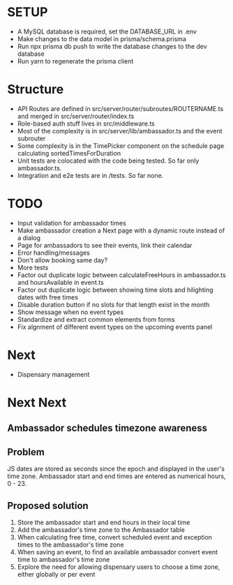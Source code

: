 # SETUP

- A MySQL database is required, set the DATABASE_URL in .env
- Make changes to the data model in prisma/schema.prisma
- Run npx prisma db push to write the database changes to the dev database
- Run yarn to regenerate the prisma client

# Structure

- API Routes are defined in src/server/router/subroutes/ROUTERNAME.ts and merged in src/server/router/index.ts
- Role-based auth stuff lives in src/middleware.ts
- Most of the complexity is in src/server/lib/ambassador.ts and the event subrouter
- Some complexity is in the TimePicker component on the schedule page calculating sortedTimesForDuration
- Unit tests are colocated with the code being tested. So far only ambassador.ts.
- Integration and e2e tests are in /tests. So far none.

# TODO

- Input validation for ambassador times
- Make ambassador creation a Next page with a dynamic route instead of a dialog
- Page for ambassadors to see their events, link their calendar
- Error handling/messages
- Don't allow booking same day?
- More tests
- Factor out duplicate logic between calculateFreeHours in ambassador.ts and hoursAvailable in event.ts
- Factor out duplicate logic between showing time slots and hilighting dates with free times
- Disable duration button if no slots for that length exist in the month
- Show message when no event types
- Standardize and extract common elements from forms
- Fix algnment of different event types on the upcoming events panel

# Next

- Dispensary management

# Next Next

## Ambassador schedules timezone awareness

## Problem

JS dates are stored as seconds since the epoch and displayed in the user's time zone. Ambassador start and end times are entered as numerical hours, 0 - 23.

## Proposed solution

1. Store the ambassador start and end hours in their local time
2. Add the ambassador's time zone to the Ambassador table
3. When calculating free time, convert scheduled event and exception times to the ambassador's time zone
4. When saving an event, to find an available ambassador convert event time to ambassador's time zone
5. Explore the need for allowing dispensary users to choose a time zone, either globally or per event
